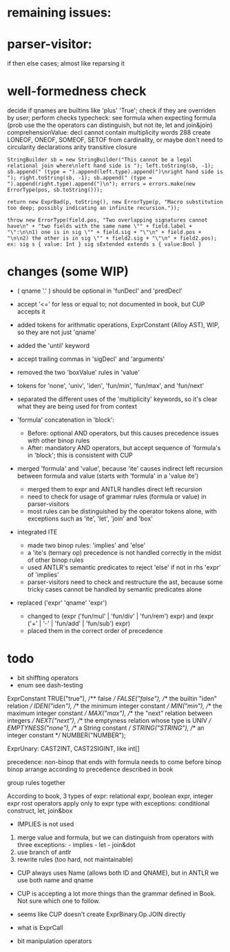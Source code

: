 # remaining issues:

# parser-visitor:
if then else cases; almost like reparsing it

# well-formedness check
decide if qnames are builtins like 'plus' 'True'; check if they are overriden by user; perform checks
typecheck: see formula when expecting formula (prob use the the operators can distinguish, but not ite, let and join&join)
comprehensionValue: decl cannot contain multiplicity words 288
create LONEOF, ONEOF, SOMEOF, SETOF from cardinality, or maybe don't need to
circularity
declarations
arity
transitive closure

`
StringBuilder sb = new StringBuilder("This cannot be a legal relational join where\nleft hand side is ");
left.toString(sb, -1);
sb.append(" (type = ").append(left.type).append(")\nright hand side is ");
right.toString(sb, -1);
sb.append(" (type = ").append(right.type).append(")\n");
errors = errors.make(new ErrorType(pos, sb.toString()));
`

`
return new ExprBad(p, toString(), new ErrorType(p, "Macro substitution too deep; possibly indicating an infinite recursion."));
`

`
throw new ErrorType(field.pos, "Two overlapping signatures cannot have\n" + "two fields with the same name \"" + field.label + "\":\n\n1) one is in sig \"" + field.sig + "\"\n" + field.pos + "\n\n2) the other is in sig \"" + field2.sig + "\"\n" + field2.pos);
ex:
sig s {
	value: Int
}
sig sExtended extends s {
	value:Bool
}
`




# changes (some WIP)
- ( qname '.' ) should be optional in 'funDecl' and 'predDecl'
- accept '<=' for less or equal to; not documented in book, but CUP accepts it
- added tokens for arithmatic operations, ExprConstant (Alloy AST), WIP, so they are not just 'qname'
- added the 'until' keyword
- accept trailing commas in 'sigDecl' and 'arguments'
- removed the two 'boxValue' rules in 'value'
- tokens for 'none', 'univ', 'iden', 'fun/min', 'fun/max', and 'fun/next'

- separated the different uses of the 'multiplicity' keywords, so it's clear what they are being used for from context
- 'formula' concatenation in 'block': 
    - Before: optional AND operators, but this causes precedence issues with other binop rules
    - After: mandatory AND operators, but accept sequence of 'formula's in 'block'; this is consistent with CUP
- merged 'formula' and 'value', because 'ite' causes indirect left recursion between formula and value (starts with 'formula' in a 'value ite')
    - merged them to expr and ANTLR handles direct left recursion
    - need to check for usage of grammar rules (formula or value) in parser-visitors
    - most rules can be distinguished by the operator tokens alone, with exceptions such as 'ite', 'let', 'join' and 'box'
- integrated ITE
    - made two binop rules: 'implies' and 'else'
    - a 'ite's (ternary op) precedence is not handled correctly in the midst of other binop rules
    - used ANTLR's semantic predicates to reject 'else' if not in rhs 'expr' of 'implies'
    - parser-visitors need to check and restructure the ast, because some tricky cases cannot be handled by semantic predicates alone
- replaced ('expr' 'qname' 'expr') 
    - changed to (expr ('fun/mul' | 'fun/div' | 'fun/rem') expr) and (expr ('+' | '-' | 'fun/add' | 'fun/sub') expr)
    - placed them in the correct order of precedence


# todo
- bit shiffting operators
- enum see dash-testing

ExprConstant
                    TRUE("true"),
                    /** false */
                    FALSE("false"),
                    /** the builtin "iden" relation */
                    IDEN("iden"),
                    /** the minimum integer constant */
                    MIN("min"),
                    /** the maximum integer constant */
                    MAX("max"),
                    /** the "next" relation between integers */
                    NEXT("next"),
                    /** the emptyness relation whose type is UNIV */
                    EMPTYNESS("none"),
                    /** a String constant */
                    STRING("STRING"),
                    /** an integer constant */
                    NUMBER("NUMBER");

ExprUnary: CAST2INT, CAST2SIGINT, like int[]


precedence:
non-binop that ends with formula needs to come before binop
binop arrange according to precedence described in book



group rules together

According to book, 
3 types of expr: relational expr, boolean expr, integer expr
rost operators apply only to expr type with exceptions: conditional construct, let, join&box

- IMPLIES is not used
1) merge value and formula, but we can distinguish from operators
    with three exceptions:
        - implies
        - let
        - join&dot
2) use branch of antlr
3) rewrite rules (too hard, not maintainable)

- CUP always uses Name (allows both ID and QNAME), but in ANTLR we use both name and qname
- CUP is accepting a lot more things than the grammar defined in Book. Not sure which one to follow.

- seems like CUP doesn't create ExprBinary.Op.JOIN directly
- what is ExprCall

- bit manipulation operators

